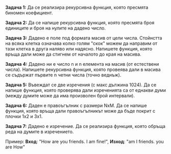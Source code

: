 **Задача 1:** Да се реализира рекурсивна функция, която пресмята биномен коефициент.

**Задача 2:**  Да се напише рекурсивна функция, която пресмята броя единиците и броя на нулите на дадено число.

**Задача 3:** Дадено е поле под формата масив от цели числа. Стойнстта на всяка клетка означава колко голям "скок" можем да направим от тази клетка в друга
наляво или надясно. Напишете функция, която връща дали може да стигнем от началото до края на масива.

**Задача 4:** Дадено ни е число n и n елемента на масив (от естествени числа). Напишете рекурсивна функция, която провеява дали в масива се съдържат първите n четни числа (точно веднъж).

**Задача 5:** Въвеждат се две изречения (с макс дължина 1024). Да се напише функция, която проверява дали изреченията са от еднакви думи (между думите може да има произволен брой интервали).

**Задача 6:** Даден е правоъгълник с размери NxM. Да се напише функция, която връща дали правоъгълникът може да бъде покрит с плочки 1x2 и 3x1.

**Задача 7:** Дадено е изречение. Да се реализира функция, която обръща реда на думите в изречението.
 
 Пример: **Вход**: "How are you   friends. I am fine!", **Изход**: "am I friends. you are How"
